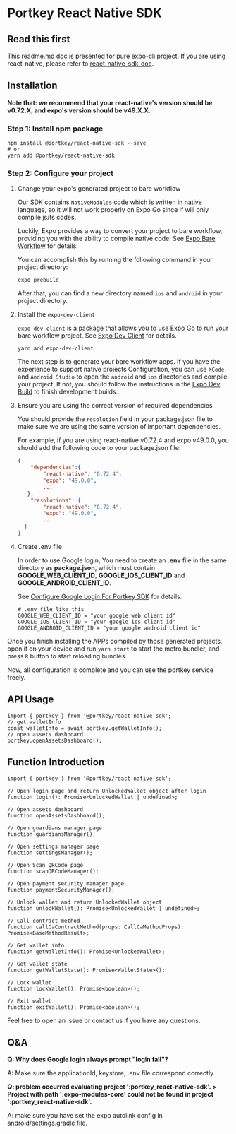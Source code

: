 # Portkey React Native SDK

## Read this first

This readme.md doc is presented for pure expo-cli project. If you are using react-native, please refer to [react-native-sdk-doc](https://github.com/Portkey-Wallet/react-native-sdk/blob/master/README.MD).

## Installation

__Note that: we recommend that your react-native's version should be v0.72.X, and expo's version should be v49.X.X.__

### Step 1: Install npm package

``` shell
npm install @portkey/react-native-sdk --save
# or
yarn add @portkey/react-native-sdk
```

### Step 2: Configure your project

1. Change your expo's generated project to bare workflow

    Our SDK contains `NativeModules` code which is written in native language, so it will not work properly on Expo Go since if will only compile js/ts codes.

    Luckily, Expo provides a way to convert your project to bare workflow, providing you with the ability to compile native code. See [Expo Bare Workflow](https://docs.expo.dev/archive/managed-vs-bare/) for details.

    You can accomplish this by running the following command in your project directory:

    ``` shell
    expo prebuild
    ```

    After that, you can find a new directory named `ios` and `android` in your project directory.

2. Install the ```expo-dev-client```

    ```expo-dev-client``` is a package that allows you to use Expo Go to run your bare workflow project. See [Expo Dev Client](https://docs.expo.dev/clients/introduction/) for details.

    ``` shell
    yarn add expo-dev-client
    ```

    The next step is to generate your bare workflow apps. If you have the experience to support native projects Configuration, you can use ```XCode``` and ```Android Studio``` to open the ```android``` and ```ios``` directories and compile your project. If not, you should follow the instructions in the [Expo Dev Build](https://docs.expo.dev/develop/development-builds/create-a-build/#prerequisites) to finish development builds.

3. Ensure you are using the correct version of required dependencies

    You should provide the ```resolution``` field in your package.json file to make sure we are using the same version of important dependencies.

    For example, if you are using react-native v0.72.4 and expo v49.0.0, you should add the following code to your package.json file:

    ``` json
    {
        "dependencies":{
            "react-native": "0.72.4",
            "expo": "49.0.0",
            ...
       },
        "resolutions": {
            "react-native": "0.72.4",
            "expo": "49.0.0",
            ...
      }
    }
    ```

4. Create .env file

    In order to use Google login, You need to create an __.env__ file in the same directory as __package.json__, which must contain __GOOGLE_WEB_CLIENT_ID__, __GOOGLE_IOS_CLIENT_ID__ and __GOOGLE_ANDROID_CLIENT_ID__.

    See [Configure Google Login For Portkey SDK](https://github.com/Portkey-Wallet/react-native-sdk/blob/master/docs/google-login.md) for details.

    ``` properties
    # .env file like this
    GOOGLE_WEB_CLIENT_ID = "your google web client id"
    GOOGLE_IOS_CLIENT_ID = "your google ios client id"
    GOOGLE_ANDROID_CLIENT_ID = "your google android client id"
    ```

Once you finish installing the APPs compiled by those generated projects, open it on your device and run ```yarn start``` to start the metro bundler, and press ```R``` button to start reloading bundles.

Now, all configuration is complete and you can use the portkey service freely.

## API Usage

``` TS
import { portkey } from '@portkey/react-native-sdk';
// get walletInfo
const walletInfo = await portkey.getWalletInfo();
// open assets dashboard
portkey.openAssetsDashboard();
```

## Function Introduction

``` TS
import { portkey } from '@portkey/react-native-sdk';

// Open login page and return UnlockedWallet object after login
function login(): Promise<UnlockedWallet | undefined>;

// Open assets dashboard
function openAssetsDashboard();

// Open guardians manager page
function guardiansManager();

// Open settings manager page
function settingsManager();

// Open Scan QRCode page
function scanQRCodeManager();

// Open payment security manager page
function paymentSecurityManager();

// Unlock wallet and return UnlockedWallet object
function unlockWallet(): Promise<UnlockedWallet | undefined>;

// Call contract method
function callCaContractMethod(props: CallCaMethodProps): Promise<BaseMethodResult>;

// Get wallet info
function getWalletInfo(): Promise<UnlockedWallet>;

// Get wallet state
function getWalletState(): Promise<WalletState>();

// Lock wallet
function lockWallet(): Promise<boolean>();

// Exit wallet
function exitWallet(): Promise<boolean>();
```

 Feel free to open an issue or contact us if you have any questions.

## Q&A

__Q: Why does Google login always prompt "login fail"?__

A: Make sure the applicationId, keystore, .env file correspond correctly.

__Q: problem occurred evaluating project ':portkey_react-native-sdk'. > Project with path ':expo-modules-core' could not be found in project ':portkey_react-native-sdk'.__

A: make sure you have set the expo autolink config in android/settings.gradle file.
